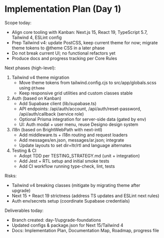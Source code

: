 # Implementation Plan (Day 1)

Scope today:

- Align core tooling with Kanban: Next.js 15, React 19, TypeScript 5.7, Tailwind 4, ESLint config
- Prep Tailwind v4: update PostCSS, keep current theme for now; migrate theme tokens to @theme CSS in a later phase
- Do not break current UI; no functional refactors yet
- Produce docs and progress tracking per Core Rules

Next phases (high-level):

1. Tailwind v4 theme migration
   - Move theme tokens from tailwind.config.cjs to src/app/globals.scss using `@theme`
   - Keep responsive grid utilities and custom classes stable
2. Auth (based on Kanban)
   - Add Supabase client (lib/supabase.ts)
   - API endpoints: /api/auth/account, /api/auth/reset-password, /api/auth/callback (service role)
   - Optional Prisma integration for server-side data (gated by env)
   - UI: Auth modal + user menu, reuse Designo design system
3. i18n (based on BrightWebPath with next-intl)
   - Add middleware.ts + i18n routing and request loaders
   - Add messages/en.json, messages/ar.json; integrate <NextIntlClientProvider/>
   - Update layouts to set dir=ltr/rtl and language alternates
4. Testing & CI
   - Adopt TDD per TESTING_STRATEGY.md (unit + integration)
   - Add Jest + RTL setup and initial smoke tests
   - Add CI workflow running type-check, lint, tests

Risks:

- Tailwind v4 breaking classes (mitigate by migrating theme after upgrade)
- Next 15 + React 19 strictness (address TS updates and ESLint next rules)
- Auth env/secrets setup (coordinate Supabase credentials)

Deliverables today:

- Branch created: day-1/upgrade-foundations
- Updated configs & package.json for Next 15/Tailwind 4
- Docs: Implementation Plan, Documentation Map, Roadmap, progress file
